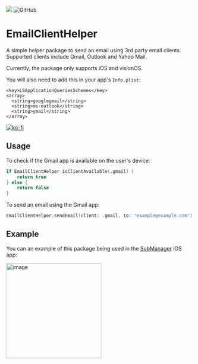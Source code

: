 [![](https://img.shields.io/endpoint?url=https%3A%2F%2Fswiftpackageindex.com%2Fapi%2Fpackages%2Finfinitepower18%2FEmailClientHelper%2Fbadge%3Ftype%3Dswift-versions)](https://swiftpackageindex.com/infinitepower18/EmailClientHelper)
![GitHub](https://img.shields.io/github/license/infinitepower18/emailclienthelper)

# EmailClientHelper
A simple helper package to send an email using 3rd party email clients. Supported clients include Gmail, Outlook and Yahoo Mail.

Currently, the package only supports iOS and visionOS.

You will also need to add this in your app's `Info.plist`:

```
<key>LSApplicationQueriesSchemes</key>
<array>
  <string>googlegmail</string>
  <string>ms-outlook</string>
  <string>ymail</string>
</array>
```

[![ko-fi](https://ko-fi.com/img/githubbutton_sm.svg)](https://ko-fi.com/F1F1K06VY)

## Usage

To check if the Gmail app is available on the user's device:

``` swift
if EmailClientHelper.isClientAvailable(.gmail) {
    return true
} else {
    return false
}
```

To send an email using the Gmail app:

``` swift
EmailClientHelper.sendEmail(client: .gmail, to: "example@example.com")
```

## Example

You can an example of this package being used in the [SubManager](https://apps.apple.com/app/submanager-subscription-list/id1632853914) iOS app:

<img width="256" alt="image" src="https://github.com/user-attachments/assets/457aee1a-2e1e-48b7-8bff-a66b288e2dd6">
